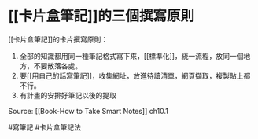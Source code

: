 
# [[卡片盒筆記]]的三個撰寫原則

[[卡片盒筆記]]的卡片撰寫原則： 

1. 全部的知識都用同一種筆記格式寫下來，[[標準化]]，統一流程，放同一個地方，不要散落各處。
2. 要[[用自己的話寫筆記]]，收集網址，放進待讀清單，網頁擷取，複製貼上都不行。
3. 有計畫的安排好筆記以後的提取

Source: [[Book-How to Take Smart Notes]] ch10.1

#寫筆記 #卡片盒筆記法 